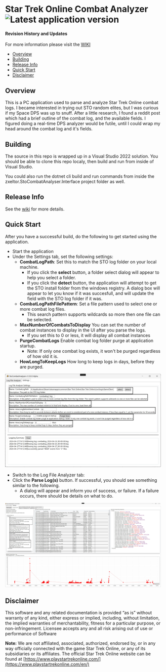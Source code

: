 # Star Trek Online Combat Analyzer ![Latest application version](https://img.shields.io/badge/alpha-v0.0.0-blue)

#### Revision History and Updates
For more information please visit the [WIKI](https://github.com/zxeltor/STOCombatAnalyzer/wiki)

* [Overview](#overview)
* [Building](#building)
* [Release Info](#release-info)
* [Quick Start](#quick-start)
* [Disclaimer](#disclaimer)

## Overview
This is a PC application used to parse and analyze Star Trek Online combat logs. I became interested in trying out STO random elites, but I was curious if my Space DPS was up to snuff. After a little research, I found a reddit post which had a brief outline of the combat log, and the available fields. I figured doing a real-time DPS analyzer would be futile, until I could wrap my head around the combat log and it's fields.

## Building
The source in this repo is wrapped up in a Visual Studio 2022 solution. You should be able to clone this repo localy, then build and run from inside of Visual Studio.

You could also run the dotnet cli build and run commands from inside the zxeltor.StoCombatAnalyser.Interface project folder as well.

## Release Info
See the [wiki](https://github.com/zxeltor/STOCombatAnalyzer/wiki) for more details.

## Quick Start
After you have a successful build, do the following to get started using the application.

- Start the application
- Under the Settings tab, set the following settings:
  - **CombatLogPath**: Set this to match the STO log folder on your local machine.
    - If you click the **select** button, a folder select dialog will appear to help you select a folder.
    - If you click the **detect** button, the application will attempt to get the STO install folder from the windows registry. A dialog box will appear to let you know if it was succesfull, and will update the field with the STO log folder if it was.
  - **CombatLogPathFilePattern**: Set a file pattern used to select one or more combat log files.
    - This search pattern supports wildcards so more then one file can be selected.
  - **MaxNumberOfCombatsToDisplay** You can set the number of combat instances to display in the UI after you parse the logs.
    - If you set this to 0 or less, it will display all combat instances
  - **PurgeCombatLogs** Enable combat log folder purge at application startup.
    - Note: If only one combat log exists, it won't be purged regardless of how old it is.
  - **HowLongToKeepLogs** How long to keep logs in days, before they are purged.

![Settings Tab](zxeltor.StoCombatAnalyser.Interface/Images/StoCombatAnalyzerScreenShot_Settings.jpg)
- Switch to the Log File Analyzer tab:
- Click the **Parse Log(s)** button. If successful, you should see something similar to the following.
  - A dialog will appear and inform you of success, or failure. If a failure occurs, there should be details on what to do.

![Main UI](zxeltor.StoCombatAnalyser.Interface/Images/StoCombatAnalyzerScreenShot.jpg)

## Disclaimer
This software and any related documentation is provided “as is” without warranty of any kind, either express or implied, including, without limitation, the implied warranties of merchantability, fitness for a particular purpose, or non-infringement. Licensee accepts any and all risk arising out of use or performance of Software

**Note:** We are not affiliated, associated, authorized, endorsed by, or in any way officially connected with the game Star Trek Online, or any of its subsidiaries or its affiliates. The official Star Trek Online website can be found at [https://www.playstartrekonline.com/](https://www.playstartrekonline.com/en/)

